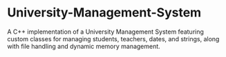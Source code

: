 # University-Management-System
A C++ implementation of a University Management System featuring custom classes for managing students, teachers, dates, and strings, along with file handling and dynamic memory management.
